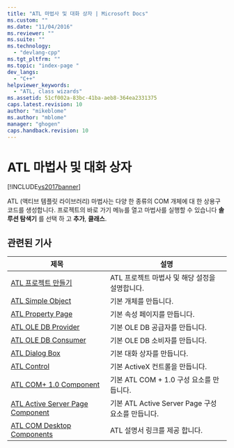 ```yaml
---
title: "ATL 마법사 및 대화 상자 | Microsoft Docs"
ms.custom: ""
ms.date: "11/04/2016"
ms.reviewer: ""
ms.suite: ""
ms.technology: 
  - "devlang-cpp"
ms.tgt_pltfrm: ""
ms.topic: "index-page "
dev_langs: 
  - "C++"
helpviewer_keywords: 
  - "ATL, class wizards"
ms.assetid: 51cf002a-83bc-41ba-aeb8-364ea2331375
caps.latest.revision: 10
author: "mikeblome"
ms.author: "mblome"
manager: "ghogen"
caps.handback.revision: 10
---
```

# ATL 마법사 및 대화 상자
[!INCLUDE[vs2017banner](../../assembler/inline/includes/vs2017banner.md)]

ATL \(액티브 템플릿 라이브러리\) 마법사는 다양 한 종류의 COM 개체에 대 한 상용구 코드를 생성합니다.  프로젝트의 바로 가기 메뉴를 열고 마법사를 실행할 수 있습니다  **솔루션 탐색기** 를 선택 하 고  **추가**,  **클래스**.  
  
## 관련된 기사  
  
|제목|설명|  
|--------|--------|  
|[ATL 프로젝트 만들기](../../atl/reference/creating-an-atl-project.md)|ATL 프로젝트 마법사 및 해당 설정을 설명합니다.|  
|[ATL Simple Object](../../atl/reference/adding-an-atl-simple-object.md)|기본 개체를 만듭니다.|  
|[ATL Property Page](../../atl/reference/adding-an-atl-property-page.md)|기본 속성 페이지를 만듭니다.|  
|[ATL OLE DB Provider](../../atl/reference/adding-an-atl-ole-db-provider.md)|기본 OLE DB 공급자를 만듭니다.|  
|[ATL OLE DB Consumer](../../atl/reference/adding-an-atl-ole-db-consumer.md)|기본 OLE DB 소비자를 만듭니다.|  
|[ATL Dialog Box](../../atl/reference/adding-an-atl-dialog-box.md)|기본 대화 상자를 만듭니다.|  
|[ATL Control](../../atl/reference/adding-an-atl-control.md)|기본 ActiveX 컨트롤을 만듭니다.|  
|[ATL COM\+ 1.0 Component](../../atl/reference/adding-an-atl-com-plus-1-0-component.md)|기본 ATL COM \+ 1.0 구성 요소를 만듭니다.|  
|[ATL Active Server Page Component](../../atl/reference/adding-an-atl-active-server-page-component.md)|기본 ATL Active Server Page 구성 요소를 만듭니다.|  
|[ATL COM Desktop Components](../../atl/atl-com-desktop-components.md)|ATL 설명서 링크를 제공 합니다.|
